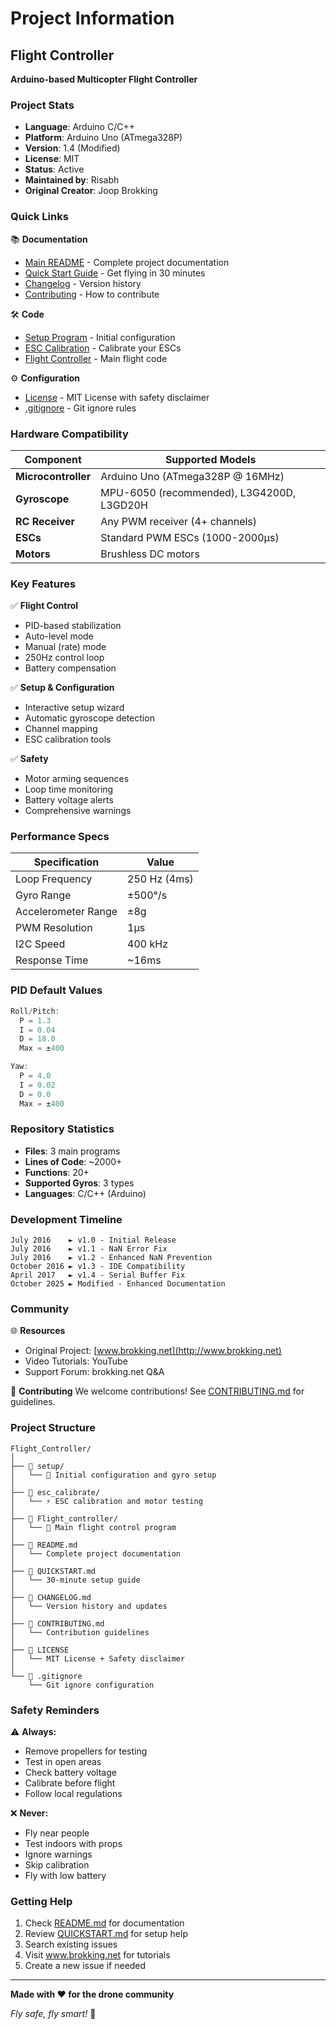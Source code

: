 # Project Information

## Flight Controller
**Arduino-based Multicopter Flight Controller**

### Project Stats

- **Language**: Arduino C/C++
- **Platform**: Arduino Uno (ATmega328P)
- **Version**: 1.4 (Modified)
- **License**: MIT
- **Status**: Active
- **Maintained by**: Risabh
- **Original Creator**: Joop Brokking

### Quick Links

📚 **Documentation**
- [Main README](README.md) - Complete project documentation
- [Quick Start Guide](QUICKSTART.md) - Get flying in 30 minutes
- [Changelog](CHANGELOG.md) - Version history
- [Contributing](CONTRIBUTING.md) - How to contribute

🛠️ **Code**
- [Setup Program](setup/) - Initial configuration
- [ESC Calibration](esc_calibrate/) - Calibrate your ESCs
- [Flight Controller](Flight_controller/) - Main flight code

⚙️ **Configuration**
- [License](LICENSE) - MIT License with safety disclaimer
- [.gitignore](.gitignore) - Git ignore rules

### Hardware Compatibility

| Component | Supported Models |
|-----------|------------------|
| **Microcontroller** | Arduino Uno (ATmega328P @ 16MHz) |
| **Gyroscope** | MPU-6050 (recommended), L3G4200D, L3GD20H |
| **RC Receiver** | Any PWM receiver (4+ channels) |
| **ESCs** | Standard PWM ESCs (1000-2000μs) |
| **Motors** | Brushless DC motors |

### Key Features

✅ **Flight Control**
- PID-based stabilization
- Auto-level mode
- Manual (rate) mode
- 250Hz control loop
- Battery compensation

✅ **Setup & Configuration**
- Interactive setup wizard
- Automatic gyroscope detection
- Channel mapping
- ESC calibration tools

✅ **Safety**
- Motor arming sequences
- Loop time monitoring
- Battery voltage alerts
- Comprehensive warnings

### Performance Specs

| Specification | Value |
|--------------|-------|
| Loop Frequency | 250 Hz (4ms) |
| Gyro Range | ±500°/s |
| Accelerometer Range | ±8g |
| PWM Resolution | 1μs |
| I2C Speed | 400 kHz |
| Response Time | ~16ms |

### PID Default Values

```cpp
Roll/Pitch:
  P = 1.3
  I = 0.04
  D = 18.0
  Max = ±400

Yaw:
  P = 4.0
  I = 0.02
  D = 0.0
  Max = ±400
```

### Repository Statistics

- **Files**: 3 main programs
- **Lines of Code**: ~2000+
- **Functions**: 20+
- **Supported Gyros**: 3 types
- **Languages**: C/C++ (Arduino)

### Development Timeline

```
July 2016    ► v1.0 - Initial Release
July 2016    ► v1.1 - NaN Error Fix
July 2016    ► v1.2 - Enhanced NaN Prevention
October 2016 ► v1.3 - IDE Compatibility
April 2017   ► v1.4 - Serial Buffer Fix
October 2025 ► Modified - Enhanced Documentation
```

### Community

🌐 **Resources**
- Original Project: [www.brokking.net](http://www.brokking.net)
- Video Tutorials: YouTube
- Support Forum: brokking.net Q&A

🤝 **Contributing**
We welcome contributions! See [CONTRIBUTING.md](CONTRIBUTING.md) for guidelines.

### Project Structure

```
Flight_Controller/
│
├── 📁 setup/
│   └── 🔧 Initial configuration and gyro setup
│
├── 📁 esc_calibrate/
│   └── ⚡ ESC calibration and motor testing
│
├── 📁 Flight_controller/
│   └── 🚁 Main flight control program
│
├── 📄 README.md
│   └── Complete project documentation
│
├── 📄 QUICKSTART.md
│   └── 30-minute setup guide
│
├── 📄 CHANGELOG.md
│   └── Version history and updates
│
├── 📄 CONTRIBUTING.md
│   └── Contribution guidelines
│
├── 📄 LICENSE
│   └── MIT License + Safety disclaimer
│
└── 📄 .gitignore
    └── Git ignore configuration
```

### Safety Reminders

⚠️ **Always:**
- Remove propellers for testing
- Test in open areas
- Check battery voltage
- Calibrate before flight
- Follow local regulations

❌ **Never:**
- Fly near people
- Test indoors with props
- Ignore warnings
- Skip calibration
- Fly with low battery

### Getting Help

1. Check [README.md](README.md) for documentation
2. Review [QUICKSTART.md](QUICKSTART.md) for setup help
3. Search existing issues
4. Visit www.brokking.net for tutorials
5. Create a new issue if needed

---

**Made with ❤️ for the drone community**

*Fly safe, fly smart!* 🚁
